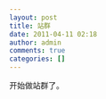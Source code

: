 ```yaml
---
layout: post
title: 站群
date: 2011-04-11 02:18
author: admin
comments: true
categories: []
---
```

开始做站群了。
